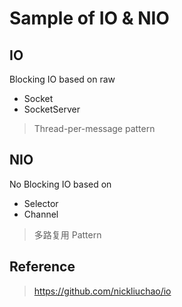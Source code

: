 # Sample of IO & NIO

## IO
Blocking IO based on raw 
* Socket 
* SocketServer
> Thread-per-message pattern

## NIO
No Blocking IO based on
* Selector
* Channel
 >  多路复用 Pattern 

## Reference
> https://github.com/nickliuchao/io

